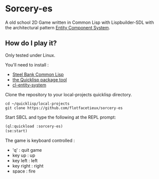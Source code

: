 Sorcery-es
=========

A old school 2D Game written in Common Lisp with Lispbuilder-SDL with the architectural pattern [Entity Component System][1].

How do I play it?
-----------------

Only tested under Linux.

You'll need to install :
- [Steel Bank Common Lisp][2]
- [the Quicklisp package tool][3]
- [cl-entity-system][4]

Clone the repository to your local-projects quicklisp directory.
```
cd ~/quicklisp/local-projects
git clone https://github.com/flotfacetieux/sorcery-es
```

Start SBCL and type the following at the REPL prompt:
```lisp
(ql:quickload :sorcery-es)
(se:start)
```

The game is keyboard controlled :
- 'q' : quit game
- key up : up
- key left : left
- key right : right
- space : fire

[1]: https://en.wikipedia.org/wiki/Entity%E2%80%93component%E2%80%93system
[2]: http://www.sbcl.org/
[3]: http://www.quicklisp.org/
[4]: https://github.com/flotfacetieux/cl-entity-system